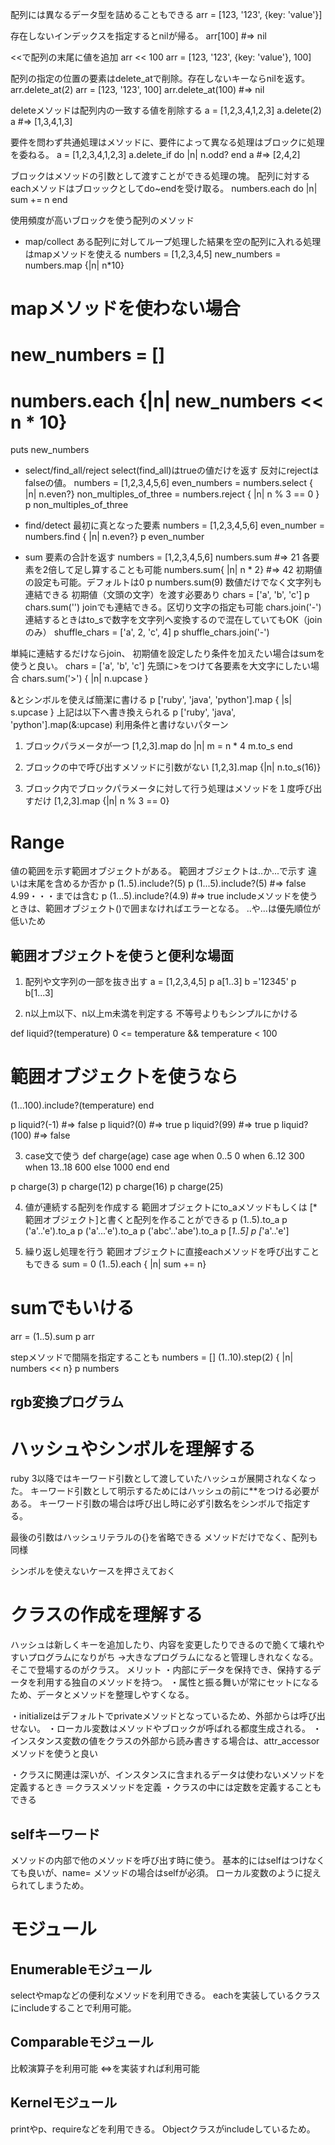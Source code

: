 
配列には異なるデータ型を詰めることもできる
arr = [123, '123', {key: 'value'}]

存在しないインデックスを指定するとnilが帰る。
arr[100] #=> nil

<<で配列の末尾に値を追加
arr << 100
arr = [123, '123', {key: 'value'}, 100]

配列の指定の位置の要素はdelete_atで削除。存在しないキーならnilを返す。
arr.delete_at(2)
arr = [123, '123', 100]
arr.delete_at(100) #=> nil

deleteメソッドは配列内の一致する値を削除する
a = [1,2,3,4,1,2,3]
a.delete(2) 
a #=> [1,3,4,1,3]

要件を問わず共通処理はメソッドに、要件によって異なる処理はブロックに処理を委ねる。
a = [1,2,3,4,1,2,3]
a.delete_if do |n|
	n.odd?
end
a #=> [2,4,2]

ブロックはメソッドの引数として渡すことができる処理の塊。
配列に対するeachメソッドはブロッックとしてdo~endを受け取る。
numbers.each do |n|
	sum += n
end

使用頻度が高いブロックを使う配列のメソッド
- map/collect
ある配列に対してループ処理した結果を空の配列に入れる処理はmapメソッドを使える
numbers = [1,2,3,4,5]
new_numbers = numbers.map {|n| n*10}
# mapメソッドを使わない場合
# new_numbers = []
# numbers.each {|n| new_numbers << n * 10}
puts new_numbers

- select/find_all/reject
select(find_all)はtrueの値だけを返す
反対にrejectはfalseの値。
numbers = [1,2,3,4,5,6]
even_numbers = numbers.select { |n| n.even?}
non_multiples_of_three = numbers.reject { |n| n % 3 == 0 }
p non_multiples_of_three

- find/detect
最初に真となった要素
numbers = [1,2,3,4,5,6]
even_number = numbers.find { |n| n.even?}
p even_number

- sum
要素の合計を返す
numbers = [1,2,3,4,5,6]
numbers.sum #=> 21
各要素を2倍して足し算することも可能
numbers.sum{ |n| n * 2} #=> 42
初期値の設定も可能。デフォルトは0
p numbers.sum(9)
数値だけでなく文字列も連結できる
初期値（文頭の文字）を渡す必要あり
chars = ['a', 'b', 'c']
p chars.sum('')
joinでも連結できる。区切り文字の指定も可能
chars.join('-')
連結するときはto_sで数字を文字列へ変換するので混在していてもOK（joinのみ）
shuffle_chars = ['a', 2, 'c', 4]
p shuffle_chars.join('-')

単純に連結するだけならjoin、
初期値を設定したり条件を加えたい場合はsumを使うと良い。
chars = ['a', 'b', 'c']
先頭に>をつけて各要素を大文字にしたい場合
chars.sum('>') { |n| n.upcase }

&とシンボルを使えば簡潔に書ける
p ['ruby', 'java', 'python'].map { |s| s.upcase }
上記は以下へ書き換えられる
p ['ruby', 'java', 'python'].map(&:upcase)
利用条件と書けないパターン
1. ブロックパラメータが一つ
[1,2,3].map do |n|
	m = n * 4
	m.to_s
end

2. ブロックの中で呼び出すメソッドに引数がない
[1,2,3].map {|n| n.to_s(16)}

3. ブロック内でブロックパラメータに対して行う処理はメソッドを１度呼び出すだけ
[1,2,3].map {|n| n % 3 == 0}


# Range
値の範囲を示す範囲オブジェクトがある。
範囲オブジェクトは..か...で示す
違いは末尾を含めるか否か
p (1..5).include?(5)
p (1...5).include?(5) #=> false 4.99・・・までは含む
p (1...5).include?(4.9) #=> true
includeメソッドを使うときは、範囲オブジェクト()で囲まなければエラーとなる。
..や...は優先順位が低いため

## 範囲オブジェクトを使うと便利な場面

1. 配列や文字列の一部を抜き出す
a = [1,2,3,4,5]
p a[1..3]
b ='12345'
p b[1...3]

2. n以上m以下、n以上m未満を判定する
不等号よりもシンプルにかける

def liquid?(temperature)
  0 <= temperature && temperature < 100
  # 範囲オブジェクトを使うなら
  (1...100).include?(temperature)
end

p liquid?(-1) #=> false
p liquid?(0) #=> true
p liquid?(99) #=> true
p liquid?(100) #=> false

3. case文で使う
def charge(age)
  case age
  when 0..5
    0
  when 6..12
    300
  when 13..18
    600
  else
    1000
  end
end

p charge(3)
p charge(12)
p charge(16)
p charge(25)

4. 値が連続する配列を作成する
範囲オブジェクトにto_aメソッドもしくは
[*範囲オブジェクト]と書くと配列を作ることができる
p (1..5).to_a
p ('a'..'e').to_a
p ('a'...'e').to_a
p ('abc'..'abe').to_a
p [*1..5]
p [*'a'..'e']

5. 繰り返し処理を行う
範囲オブジェクトに直接eachメソッドを呼び出すこともできる
sum = 0
(1..5).each { |n| sum += n}
# sumでもいける
arr = (1..5).sum 
p arr

stepメソッドで間隔を指定することも
numbers = []
(1..10).step(2) { |n| numbers << n}
p numbers

## rgb変換プログラム


# ハッシュやシンボルを理解する
ruby 3以降ではキーワード引数として渡していたハッシュが展開されなくなった。
キーワード引数として明示するためにはハッシュの前に**をつける必要がある。
キーワード引数の場合は呼び出し時に必ず引数名をシンボルで指定する。

最後の引数はハッシュリテラルの{}を省略できる
メソッドだけでなく、配列も同様


シンボルを使えないケースを押さえておく


# クラスの作成を理解する
ハッシュは新しくキーを追加したり、内容を変更したりできるので脆くて壊れやすいプログラムになりがち
→大きなプログラムになると管理しきれなくなる。
そこで登場するのがクラス。
メリット
・内部にデータを保持でき、保持するデータを利用する独自のメソッドを持つ。
・属性と振る舞いが常にセットになるため、データとメソッドを整理しやすくなる。

・initializeはデフォルトでprivateメソッドとなっているため、外部からは呼び出せない。
・ローカル変数はメソッドやブロックが呼ばれる都度生成される。
・インスタンス変数の値をクラスの外部から読み書きする場合は、attr_accessorメソッドを使うと良い

・クラスに関連は深いが、インスタンスに含まれるデータは使わないメソッドを定義するとき
＝クラスメソッドを定義
・クラスの中には定数を定義することもできる

## selfキーワード
メソッドの内部で他のメソッドを呼び出す時に使う。
基本的にはselfはつけなくても良いが、name= メソッドの場合はselfが必須。
ローカル変数のように捉えられてしまうため。



# モジュール

## Enumerableモジュール
  selectやmapなどの便利なメソッドを利用できる。
  eachを実装しているクラスにincludeすることで利用可能。

## Comparableモジュール
  比較演算子を利用可能
  <=>を実装すれば利用可能

## Kernelモジュール
  printやp、requireなどを利用できる。
  Objectクラスがincludeしているため。

